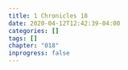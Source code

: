 ```yaml
---
title: 1 Chronicles 18
date: 2020-04-12T12:42:39-04:00
categories: []
tags: []
chapter: "018"
inprogress: false
---
```


